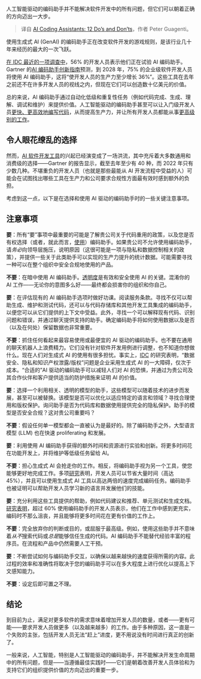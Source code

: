 
<!--
title: AI编码助手的12个注意事项
cover: https://cdn.thenewstack.io/media/2024/08/5ffea85d-coding-assistant-do-dont.jpg
-->

人工智能驱动的编码助手并不能解决软件开发中的所有问题，但它们可以朝着正确的方向迈出一大步。

> 译自 [AI Coding Assistants: 12 Do’s and Don’ts](https://thenewstack.io/ai-coding-assistants-12-dos-and-donts/)，作者 Peter Guagenti。

使用生成式 AI (GenAI) 的编码助手正在改变软件开发的游戏规则，是该行业几十年来经历的最大的一次飞跃。

[在 IDC 最近的一项调查中](https://www.computerworld.com/article/3711404/heres-why-half-of-developers-will-soon-use-ai-augmented-software.html)，56% 的开发人员表示他们正在试验 AI 编码助手。Gartner 的[AI 编码助手创新指南](https://www.scribd.com/document/698988260/Gartner-Innovation-Guide-for-AI-Coding-Assistants)预测，到 2028 年，75% 的企业级软件开发人员将使用 AI 编码助手，这将“使开发人员的生产力至少增长 36%”。这些工具在去年之前还不在许多开发人员的视线之内，但现在它们可以创造数十亿美元的价值。

总的来说，AI 编码助手通过自动化低级和重复性任务（例如代码完成、生成、理解、调试和维护）来提供价值。人工智能驱动的编码助手甚至可以让入门级开发人员[更快、更高效地编写代码](https://thenewstack.io/ebooks/generative-ai/how-generative-ai-transforms-software-development/)，从而提高生产力，并让所有开发人员都能从事[更高级别的工作](https://thenewstack.io/5-software-development-skills-ai-will-render-obsolete/)。

## 令人眼花缭乱的选择

然而，[AI 软件开发工具](https://thenewstack.io/is-ai-a-job-killer-ai-driven-development-tools-offer-clues/)的兴起已经演变成了一场洪流，其中充斥着大多数通用和消费级的选择——Gartner 的报告显示，截至去年至少有 40 种，而 2022 年只有少数几种。不堪重负的开发人员（也就是那些最能从 AI 开发流程中受益的人）可能会在试图找出哪些工具在生产力和公司要求合规性方面最有效时感到额外的负担。

考虑到这一点，以下是在选择和使用 AI 驱动的编码助手时的一些关键注意事项。

## 注意事项

**要**：所有“要”事项中最重要的可能是了解贵公司关于代码重用的政策，以及您是否有权选择（或者，就此而言，[使用](https://www.axios.com/2024/03/29/congress-house-strict-ban-microsoft-copilot-staffers)）编码助手。如果贵公司不允许使用编码助手，请*务必*向领导层施压，说明原因（这很可能是一项与隐私和数据控制相关的政策），并提供一些关于此类助手可以实现的生产力提升的统计数据。可能需要寻找一种可以在整个组织中安全合规地使用的产品。

**不要**：在暗中使用 AI 编码助手。[透明度](https://thenewstack.io/transparency-from-behind-the-generative-ai-curtain/)是有效和安全使用 AI 的关键。混淆你的 AI 工作——无论你的意图多么好——最终都会损害你的组织和你自己。

**要**：在评估现有的 AI 编码助手选项时做好功课。阅读服务条款。寻找不仅可以帮助生成、维护和测试代码，还可以与代码存储库和其他开发工具集成的编码助手，以便您可以从它们提供的上下文中受益。此外，寻找一个可以解释现有代码、识别问题和错误，并通过聊天提供支持的助手。确定编码助手将如何使用数据以及是否（以及在何处）保留数据也非常重要。

**不要**：抓住任何看起来最容易使用或最便宜的 AI 驱动的编码助手。也不要在通用的聊天机器人上浪费精力。它们没有针对软件开发用例进行调整，也不知道你想做什么。现在人们对生成式 AI 的使用有很多担忧。事实上，[IDC](https://www.idc.com/getdoc.jsp?containerId=US50789223) 的研究表明，“数据安全、隐私和知识产权泄露/版权”问题是企业采用生成式 AI 的一大障碍，仅次于成本。“合适的”AI 驱动的编码助手可以减轻人们对 AI 的恐惧，并通过为贵公司及其合作伙伴和客户提供适当的防护措施来证明 AI 的价值。

**要**：选择一个利用相关、透明的模型的助手，这些模型可以随着技术的进步而发展，甚至可以被替换。该模型是否可以优化以适应特定的语言和领域？寻找合理使用和版权保护。询问助手是否为代码库和数据使用提供完全的隐私保护。助手的模型是否安全合规？这对贵公司重要吗？

**不要**：假设任何单一模型都会一直被认为是最好的。除了编码助手之外，大型语言模型 (LLM) 也在快速 proliferating 和发展。

**要**：利用使用 AI 编码助手获得的额外时间和资源进行实验和创新。将更多时间花在功能开发上，并将维护等低级任务留给 AI。

**不要**：担心生成式 AI 会抢走你的工作。相反，将编码助手视为另一个工具，使您能够更好地完成工作。多项[研究](https://www.mckinsey.com/capabilities/mckinsey-digital/our-insights/unleashing-developer-productivity-with-generative-ai#/)表明，开发人员可以节省大量时间（高达 45%），并且可以使用生成式 AI 工具以高达两倍的速度完成编码任务。编码助手也被证明可以帮助开发人员学习新的语言并发展他们的技能。

**要**：充分利用这些工具提供的帮助，例如代码建议和推荐、单元测试和生成文档。[研究表明](https://jakobnielsenphd.substack.com/p/ai-makes-happy-geeks)，超过 60% 使用编码助手的开发人员表示，他们在工作中感到更充实，编码时不那么沮丧，并且能够将更多时间花在更有价值的工作上。

**不要**：完全放弃你的判断或目的，或屈服于最高级。例如，使用这些助手并不意味着*从不*搜索代码或*总是*能够信任生成的代码。AI 编码助手不能替代经验丰富的程序员。在流程和产品中仍然需要人工干预。

**要**：不断尝试如何与编码助手交互，以确保以越来越快的速度获得所需的内容。此过程的效率和准确性将取决于您的编码助手可以在多大程度上进行优化以提高上下文感知能力。

**不要**：设定后即可置之不理。

## 结论

到目前为止，满足对更多软件的需求意味着增加开发人员的数量，或者——更有可能——要求开发人员做更多（以及越来越多）的工作。由于多种原因，这一直是一个失败的主张，包括开发人员无法“赶上”进度，更不用说没有时间进行真正的创新了。

一般来说，人工智能，特别是人工智能驱动的编码助手，并不能解决开发生命周期中的所有问题，但是——当遵循最佳实践时——它们是朝着改善开发人员体验和为支持它们的组织提供价值的方向迈出的重要一步。
